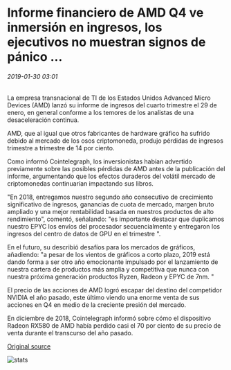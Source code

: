 # Informe financiero de AMD Q4 ve inmersión en ingresos, los ejecutivos no muestran signos de pánico ...

###### 2019-01-30 03:01

La empresa transnacional de TI de los Estados Unidos Advanced Micro Devices (AMD) lanzó su informe de ingresos del cuarto trimestre el 29 de enero, en general conforme a los temores de los analistas de una desaceleración continua.

AMD, que al igual que otros fabricantes de hardware gráfico ha sufrido debido al mercado de los osos criptomoneda, produjo pérdidas de ingresos trimestre a trimestre de 14 por ciento.

Como informó Cointelegraph, los inversionistas habían advertido previamente sobre las posibles pérdidas de AMD antes de la publicación del informe, argumentando que los efectos duraderos del volátil mercado de criptomonedas continuarían impactando sus libros.

"En 2018, entregamos nuestro segundo año consecutivo de crecimiento significativo de ingresos, ganancias de cuota de mercado, margen bruto ampliado y una mejor rentabilidad basada en nuestros productos de alto rendimiento", comentó, señalando: "es importante destacar que duplicamos nuestro EPYC los envíos del procesador secuencialmente y entregaron los ingresos del centro de datos de GPU en el trimestre ".

En el futuro, su describió desafíos para los mercados de gráficos, añadiendo: "a pesar de los vientos de gráficos a corto plazo, 2019 está dando forma a ser otro año emocionante impulsado por el lanzamiento de nuestra cartera de productos más amplia y competitiva que nunca con nuestra próxima generación productos Ryzen, Radeon y EPYC de 7nm. "

El precio de las acciones de AMD logró escapar del destino del competidor NVIDIA el año pasado, este último viendo una enorme venta de sus acciones en Q4 en medio de la creciente presión del mercado.

En diciembre de 2018, Cointelegraph informó sobre cómo el dispositivo Radeon RX580 de AMD había perdido casi el 70 por ciento de su precio de venta durante el transcurso del año pasado.

[Original source](https://cointelegraph.com/news/amd-q4-financial-report-sees-income-dip-executives-show-no-signs-of-panic)

![stats](https://c.statcounter.com/11760860/0/a89fa40b/1/ "stats")